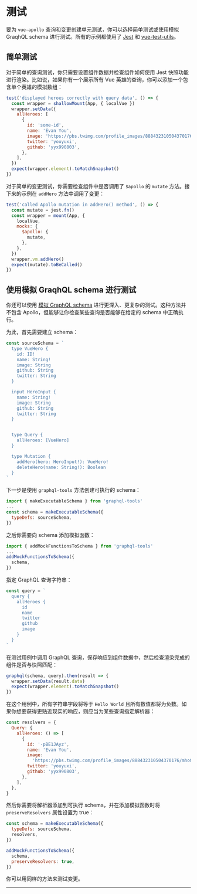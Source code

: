 # 测试

要为 `vue-apollo` 查询和变更创建单元测试，你可以选择简单测试或使用模拟 GraqhQL schema 进行测试。所有的示例都使用了 [Jest](https://jestjs.io/) 和 [vue-test-utils](https://github.com/vuejs/vue-test-utils)。

## 简单测试

对于简单的查询测试，你只需要设置组件数据并检查组件如何使用 Jest 快照功能进行渲染。比如说，如果你有一个展示所有 Vue 英雄的查询，你可以添加一个包含单个英雄的模拟数组：

```js
test('displayed heroes correctly with query data', () => {
  const wrapper = shallowMount(App, { localVue })
  wrapper.setData({
    allHeroes: [
      {
        id: 'some-id',
        name: 'Evan You',
        image: 'https://pbs.twimg.com/profile_images/888432310504370176/mhoGA4uj_400x400.jpg',
        twitter: 'youyuxi',
        github: 'yyx990803',
      },
    ],
  })
  expect(wrapper.element).toMatchSnapshot()
})
```
对于简单的变更测试，你需要检查组件中是否调用了 `$apollo` 的 `mutate` 方法。接下来的示例在 `addHero` 方法中调用了变更：

```js
test('called Apollo mutation in addHero() method', () => {
  const mutate = jest.fn()
  const wrapper = mount(App, {
    localVue,
    mocks: {
      $apollo: {
        mutate,
      },
    },
  })
  wrapper.vm.addHero()
  expect(mutate).toBeCalled()
})
```

## 使用模拟 GraqhQL schema 进行测试

你还可以使用 [模拟 GraphQL schema](https://www.apollographql.com/docs/graphql-tools/mocking.html) 进行更深入、更复杂的测试。这种方法并不包含 Apollo，但能够让你检查某些查询是否能够在给定的 schema 中正确执行。

为此，首先需要建立 schema：

```js
const sourceSchema = `
  type VueHero {
    id: ID!
    name: String!
    image: String
    github: String
    twitter: String
  }

  input HeroInput {
    name: String!
    image: String
    github: String
    twitter: String
  }


  type Query {
    allHeroes: [VueHero]
  }

  type Mutation {
    addHero(hero: HeroInput!): VueHero!
    deleteHero(name: String!): Boolean
  } 
`
```
下一步是使用 `graphql-tools` 方法创建可执行的 schema：

```js
import { makeExecutableSchema } from 'graphql-tools'
...
const schema = makeExecutableSchema({
  typeDefs: sourceSchema,
})
```
之后你需要向 schema 添加模拟函数：

```js
import { addMockFunctionsToSchema } from 'graphql-tools'
...
addMockFunctionsToSchema({
  schema,
})
```
指定 GraphQL 查询字符串：

```js
const query = `
  query {
    allHeroes {
      id
      name
      twitter
      github
      image
    }
  }
`
```
在测试用例中调用 GraphQL 查询，保存响应到组件数据中，然后检查渲染完成的组件是否与快照匹配：

```js
graphql(schema, query).then(result => {
  wrapper.setData(result.data)
  expect(wrapper.element).toMatchSnapshot()
})
```
在这个用例中，所有字符串字段将等于 `Hello World` 且所有数值都将为负数。如果你想要获得更贴近现实的响应，则应当为某些查询指定解析器：

```js
const resolvers = {
  Query: {
    allHeroes: () => [
      {
        id: '-pBE1JAyz',
        name: 'Evan You',
        image:
          'https://pbs.twimg.com/profile_images/888432310504370176/mhoGA4uj_400x400.jpg',
        twitter: 'youyuxi',
        github: 'yyx990803',
      },
    ],
  },
}
```
然后你需要将解析器添加到可执行 schema，并在添加模拟函数时将 `preserveResolvers` 属性设置为 true：

```js
const schema = makeExecutableSchema({
  typeDefs: sourceSchema,
  resolvers,
})

addMockFunctionsToSchema({
  schema,
  preserveResolvers: true,
})
```
你可以用同样的方法来测试变更。

---